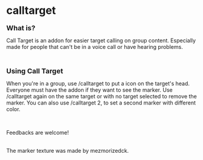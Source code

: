 # calltarget
<p><span style="font-size: 18px;"><strong>What is?</strong></span></p>
<p><span style="font-size: 14px;">Call Target is an addon for easier target calling on group content. Especially made for people that can't be in a voice call or have hearing problems.</span></p>
<p>&nbsp;</p>
<p><span style="font-size: 18px;"><strong>Using Call Target</strong></span></p>
<p><span style="font-size: 14px;">When you're in a group, use /calltarget to put a icon on the target's head. Everyone must have the addon if they want to see the marker. Use /calltarget again on the same target or with no target selected to remove the marker. You can also use /calltarget 2, to set a second marker with different color. </span></p>
<p>&nbsp;</p>
<p><span style="font-size: 14px;">Feedbacks are welcome!</span></p>
<br> The marker texture was made by  mezmorizedck.
